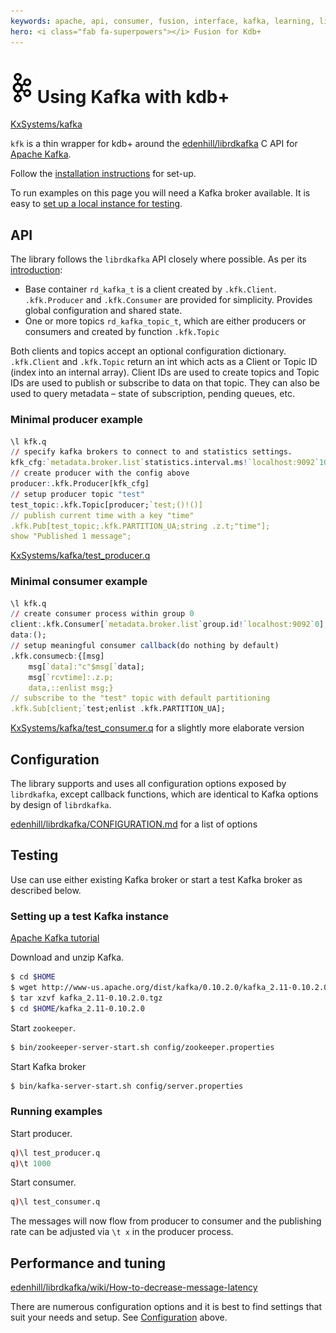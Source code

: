 ```yaml
---
keywords: apache, api, consumer, fusion, interface, kafka, learning, library, machine, producer, q
hero: <i class="fab fa-superpowers"></i> Fusion for Kdb+
---
```


# ![Apache Kafka](img/kafka.png) Using Kafka with kdb+



<i class="fab fa-github"></i> [KxSystems/kafka](https://github.com/KxSystems/kafka)


`kfk` is a thin wrapper for kdb+ around the 
<i class="fab fa-github"></i> 
[edenhill/librdkafka](https://github.com/edenhill/librdkafka) 
C API for [Apache Kafka](https://kafka.apache.org/). 

Follow the [installation instructions](https://github.com/KxSystems/kafka#building-and-installation) for set-up.

To run examples on this page you will need a Kafka broker available. It is easy to [set up a local instance for testing](https://github.com/KxSystems/kafka#setting-up-test-kafka-instance).


## API

The library follows the `librdkafka` API closely where possible.
As per its [introduction](https://github.com/edenhill/librdkafka/blob/master/INTRODUCTION.md):

-   Base container `rd_kafka_t` is a client created by `.kfk.Client`. `.kfk.Producer` and `.kfk.Consumer` are provided for simplicity. Provides global configuration and shared state.
-   One or more topics `rd_kafka_topic_t`, which are either producers or consumers and created by function `.kfk.Topic` 

Both clients and topics accept an optional configuration dictionary.
`.kfk.Client` and `.kfk.Topic` return an int which acts as a Client or Topic ID (index into an internal array). Client IDs are used to create topics and Topic IDs are used to publish or subscribe to data on that topic. They can also be used to query metadata – state of subscription, pending queues, etc.


### Minimal producer example

```q
\l kfk.q
// specify kafka brokers to connect to and statistics settings.
kfk_cfg:`metadata.broker.list`statistics.interval.ms!`localhost:9092`10000
// create producer with the config above
producer:.kfk.Producer[kfk_cfg]
// setup producer topic "test"
test_topic:.kfk.Topic[producer;`test;()!()]
// publish current time with a key "time"
.kfk.Pub[test_topic;.kfk.PARTITION_UA;string .z.t;"time"];
show "Published 1 message";
```

<i class="far fa-hand-point-right"></i> 
[<i class="fab fa-github"></i> KxSystems/kafka/test_producer.q](https://github.com/KxSystems/kafka/blob/master/test_producer.q)


### Minimal consumer example

```q
\l kfk.q
// create consumer process within group 0
client:.kfk.Consumer[`metadata.broker.list`group.id!`localhost:9092`0];
data:();
// setup meaningful consumer callback(do nothing by default)
.kfk.consumecb:{[msg]
    msg[`data]:"c"$msg[`data];
    msg[`rcvtime]:.z.p;
    data,::enlist msg;}
// subscribe to the "test" topic with default partitioning
.kfk.Sub[client;`test;enlist .kfk.PARTITION_UA];
```

<i class="far fa-hand-point-right"></i> 
[<i class="fab fa-github"></i> KxSystems/kafka/test_consumer.q](https://github.com/KxSystems/kafka/blob/master/test_consumer.q) for a slightly more elaborate version 


## Configuration

The library supports and uses all configuration options exposed by `librdkafka`, except callback functions, which are identical to Kafka options by design of `librdkafka`. 

<i class="far fa-hand-point-right"></i> 
[<i class="fab fa-github"></i> edenhill/librdkafka/CONFIGURATION.md](https://github.com/edenhill/librdkafka/blob/master/CONFIGURATION.md) for a list of options


## Testing

Use can use either existing Kafka broker or start a test Kafka broker as described below.


### Setting up a test Kafka instance

<i class="far fa-hand-point-right"></i> 
[Apache Kafka tutorial](http://kafka.apache.org/documentation.html#quickstart)

Download and unzip Kafka.

```bash
$ cd $HOME
$ wget http://www-us.apache.org/dist/kafka/0.10.2.0/kafka_2.11-0.10.2.0.tgz
$ tar xzvf kafka_2.11-0.10.2.0.tgz
$ cd $HOME/kafka_2.11-0.10.2.0
```

Start `zookeeper`.

```bash
$ bin/zookeeper-server-start.sh config/zookeeper.properties
```

Start Kafka broker

```bash
$ bin/kafka-server-start.sh config/server.properties
```


### Running examples

Start producer.

```q
q)\l test_producer.q
q)\t 1000
```

Start consumer.

```q
q)\l test_consumer.q
```

The messages will now flow from producer to consumer and the publishing rate can be adjusted via `\t x` in the producer process.


## Performance and tuning

<i class="far fa-hand-point-right"></i> 
[<i class="fab fa-github"></i> edenhill/librdkafka/wiki/How-to-decrease-message-latency](https://github.com/edenhill/librdkafka/wiki/How-to-decrease-message-latency)

There are numerous configuration options and it is best to find settings that suit your needs and setup. See [Configuration](#configuration) above. 

